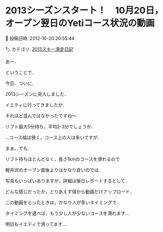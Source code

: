 # 2013シーズンスタート！　10月20日，オープン翌日のYetiコース状況の動画

📅 投稿日時: 2012-10-20 20:55:44

🏷️ カテゴリ: [2013スキー滑走日記](c91dbe557f9a69230b1600e48622fdd61.md)

あー．





ということで．


今日．ついに．


2013シーズンに突入しました．





イエティに行ってきましたが．


それほど混んではなかったですね～


リフト最大5分待ち，平均2-3分でしょうか．


…コース幅は狭く，コース上の人は多いですが．





まぁ，でも．


リフト待ちほとんどなく，長さ1kmのコースを滑れるので


軽井沢のオープン直後よりはかなり良いのでは．





写真もいっぱいありますが，詳細は後日レポートするとして．


どんな感じだったか，とりあえず宿から動画だけアップロード．





この動画をとったときは，かなり人が多いタイミングで．


タイミングを選べば，もう少し人が少ないコースを滑れます…











明日もイエティで滑ってます…
